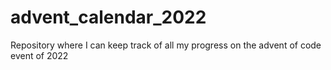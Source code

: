 # advent_calendar_2022
Repository where I can keep track of all my progress on the advent of code event of 2022
